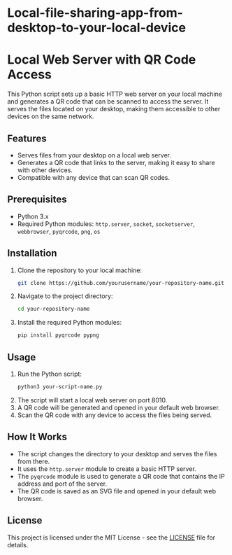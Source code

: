 # Local-file-sharing-app-from-desktop-to-your-local-device
# Local Web Server with QR Code Access

This Python script sets up a basic HTTP web server on your local machine and generates a QR code that can be scanned to access the server. It serves the files located on your desktop, making them accessible to other devices on the same network.

## Features
- Serves files from your desktop on a local web server.
- Generates a QR code that links to the server, making it easy to share with other devices.
- Compatible with any device that can scan QR codes.

## Prerequisites
- Python 3.x
- Required Python modules: `http.server`, `socket`, `socketserver`, `webbrowser`, `pyqrcode`, `png`, `os`

## Installation

1. Clone the repository to your local machine:
    ```bash
    git clone https://github.com/yourusername/your-repository-name.git
    ```
2. Navigate to the project directory:
    ```bash
    cd your-repository-name
    ```
3. Install the required Python modules:
    ```bash
    pip install pyqrcode pypng
    ```

## Usage

1. Run the Python script:
    ```bash
    python3 your-script-name.py
    ```
2. The script will start a local web server on port 8010.
3. A QR code will be generated and opened in your default web browser.
4. Scan the QR code with any device to access the files being served.

## How It Works

- The script changes the directory to your desktop and serves the files from there.
- It uses the `http.server` module to create a basic HTTP server.
- The `pyqrcode` module is used to generate a QR code that contains the IP address and port of the server.
- The QR code is saved as an SVG file and opened in your default web browser.

## License
This project is licensed under the MIT License - see the [LICENSE](LICENSE) file for details.
